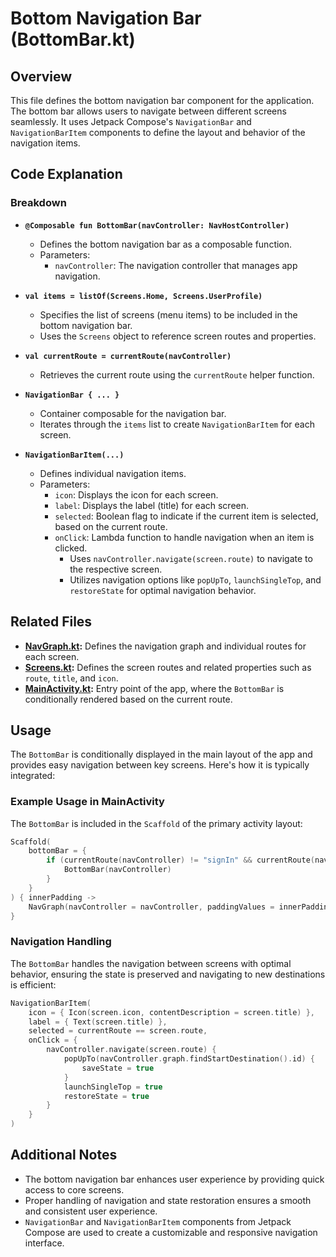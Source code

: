 # Bottom Navigation Bar (BottomBar.kt)

## Overview

This file defines the bottom navigation bar component for the application. The bottom bar allows users to navigate between different screens seamlessly. It uses Jetpack Compose's `NavigationBar` and `NavigationBarItem` components to define the layout and behavior of the navigation items.

## Code Explanation

### Breakdown
- **`@Composable fun BottomBar(navController: NavHostController)`**
   - Defines the bottom navigation bar as a composable function.
   - Parameters:
      - `navController`: The navigation controller that manages app navigation.

- **`val items = listOf(Screens.Home, Screens.UserProfile)`**
   - Specifies the list of screens (menu items) to be included in the bottom navigation bar.
   - Uses the `Screens` object to reference screen routes and properties.

- **`val currentRoute = currentRoute(navController)`**
   - Retrieves the current route using the `currentRoute` helper function.

- **`NavigationBar { ... }`**
   - Container composable for the navigation bar.
   - Iterates through the `items` list to create `NavigationBarItem` for each screen.

- **`NavigationBarItem(...)`**
   - Defines individual navigation items.
   - Parameters:
      - `icon`: Displays the icon for each screen.
      - `label`: Displays the label (title) for each screen.
      - `selected`: Boolean flag to indicate if the current item is selected, based on the current route.
      - `onClick`: Lambda function to handle navigation when an item is clicked.
         - Uses `navController.navigate(screen.route)` to navigate to the respective screen.
         - Utilizes navigation options like `popUpTo`, `launchSingleTop`, and `restoreState` for optimal navigation behavior.

## Related Files

- **[NavGraph.kt](NavGraph.md):** Defines the navigation graph and individual routes for each screen.
- **[Screens.kt](Screens.md):** Defines the screen routes and related properties such as `route`, `title`, and `icon`.
- **[MainActivity.kt](MainActivity.md):** Entry point of the app, where the `BottomBar` is conditionally rendered based on the current route.

## Usage

The `BottomBar` is conditionally displayed in the main layout of the app and provides easy navigation between key screens. Here's how it is typically integrated:

### Example Usage in MainActivity

The `BottomBar` is included in the `Scaffold` of the primary activity layout:

```kotlin
Scaffold(
    bottomBar = {
        if (currentRoute(navController) != "signIn" && currentRoute(navController) != "signUp") {
            BottomBar(navController)
        }
    }
) { innerPadding ->
    NavGraph(navController = navController, paddingValues = innerPadding)
}
```

### Navigation Handling

The `BottomBar` handles the navigation between screens with optimal behavior, ensuring the state is preserved and navigating to new destinations is efficient:

```kotlin
NavigationBarItem(
    icon = { Icon(screen.icon, contentDescription = screen.title) },
    label = { Text(screen.title) },
    selected = currentRoute == screen.route,
    onClick = {
        navController.navigate(screen.route) {
            popUpTo(navController.graph.findStartDestination().id) {
                saveState = true
            }
            launchSingleTop = true
            restoreState = true
        }
    }
)
```

## Additional Notes

- The bottom navigation bar enhances user experience by providing quick access to core screens.
- Proper handling of navigation and state restoration ensures a smooth and consistent user experience.
- `NavigationBar` and `NavigationBarItem` components from Jetpack Compose are used to create a customizable and responsive navigation interface.